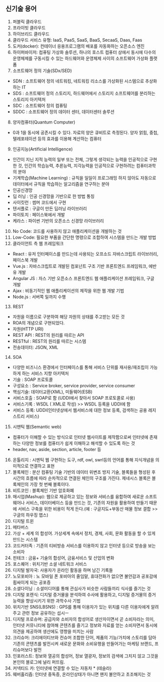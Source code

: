 ##  신기술 용어
1. 퍼블릭 클라우드
2. 프라이빗 클라우드
3. 하이브리드 클라우드
4. 클라우드 서비스 유형: IaaS, PaaS, SaaS, BaaS, SecaaS, Daas, Faas
5. 도커(docker): 컨테이너 응용프로그램의 배포를 자동화하는 오픈소스 엔진
6. 하이퍼바이저: 컴퓨팅 가상화 솔루션, 하나의 호스트 컴퓨터 상에서 동시에 다수의 운영체제를 구동시킬 수 있는 하드웨어와 운영체제 사이의 소프트웨어 가상화 플랫폼
7. 소프트웨어 정의 기술(SDx/SED)
  - SDN : 소프트웨어 정의 네트워킹, 네트워킹 리소스를 가상화된 시스템으로 추상화하는 IT
  - SDS : 소프트웨어 정의 스토리지, 하드웨어에서 스토리지 소프트웨어를 분리하는 스토리지 아키텍처
  - SDC : 소프트웨어 정의 컴퓨팅
  - SDDC : 소프트웨어 정의 데이터 센터, 데이터센터 솔루션

8. 양자컴퓨터(Quantum Computer)
  - 0과 1을 동시에 공존시킬 수 있다. 자료의 양은 큐비트로 측정된다. 양자 얽힘, 중첩, 텔레포테이션 등의 효과를 이용해 계산하는 컴퓨터

9. 인공지능(Artificial Intelligence)
  - 인간이 지닌 지적 능력의 일부 또는 전체, 그렇게 생각되는 능력을 인공적으로 구현한 것, 인간의 학습능력, 추론능력, 지각능력을 인공적으로 구현하려는 컴퓨터과학의 분야
  - 기계학습(Machine Learning) : 규칙을 일일이 프로그래밍 하지 않아도 자동으로 데이터에서 규칙을 학습하는 알고리즘을 연구하는 분야
  - 인공신경망  
  - 딥 러닝 : 인공 신경망을 기반으로 한 방법 통칭
  - 사이킷런 : 썸머 코드에서 구현
  - 텐서플로 : 구글이 만든 딥러닝 라이브러리
  - 파이토치 : 페이스북에서 개발
  - 케라스 : 파이썬 기반의 오픈소스 신경망 라이브러리

10. No Code: 코드를 사용하지 않고 애플리케이션을 개발하는 것
11. Low-Code: 필요한 부품을 간단한 명령으로 조합하여 시스템을 만드는 개발 방법
12. 클라이언트 측 웹 프레임워크
  - React : 유저 인터페이스를 만드는데 사용되는 오프소드 자바스크립트 라이브러리, 페이스북 개발
  - Vue.js : 자바스크립트로 개발된 컴포넌트 구조 기반 프론트엔드 프레임워크, 에반 유 개발
  - Angular JS : 자스 기반 오픈소스 프론트엔드 웹 애플리케이션 프레임워크, 구글 개발
  - Ajax : 비동기적인 웹 애플리케이션의 제작을 위한 웹 개발 기법
  - Node.js : 서버쪽 일까지 수행

13. REST
  - 자원을 이름으로 구분하여 해당 자원의 상태를 주고받는 모든 것
  - ROA의 개념으로 구현되었다.
  - 자원(HTTP URI)
  - REST API : REST의 원리를 따르는 API
  - RESTful : REST의 원리를 따르는 시스템
  - 전송데이터: JSON, XML

14. SOA
  - 다양한 비즈니스 환경에서 인터페이스를 통해 서비스 단위를 재사용/재조립이 가능하게 하는 서비스 지향 아키텍처
  - 기술 : SOAP 프로토콜
  - 구성요소  : Service broker, service provider, service consumer
  -  핵심기술: 데이터교환(XML), 미들웨어(ESB)
  -  서비스호출 : SOAP로 함 (UDDI에서 찾아서 SOAP 프로토콜로 사용)
  -  서비스기록 : WSDL ( XML로 작성) >> WSDL 등록을 UDDI에 함
  -  서비스 등록: UDDI(인터넷상에서 웹서비스에 대한 정보 등록, 검색하는 공용 레지스트리 서비스)


15. 시맨틱 웹(Semantic web)
  - 컴퓨터가 이해할 수 있는 방식으로 인터넷 웹사이트를 제작함으로써 인터넷에 존재하는 다양한 정보를 컴퓨터가 쉽게 이해하고 해석할 수 있도록 하는 것 
  - header, nav, aside, section, article, footer 등

16. 온톨리지 : 시멘틱 웹 구현하는 도구, rdf, owl, swrl등의 언어를 통해 지식개념을 의미적으로 연결하고 표현
17. 블록체인 : 분산 컴퓨팅 기술 기반의 데이터 위변조 방지 기술, 블록들을 형성된 후 시간의 흐름에 따라 순차적으로 연결된 체인의 구조를 가진다. 제네시스 블록은 블록체인의 가장 첫 번째 블록이다. 
18. 비트코인 : 블록체인 기반 암호화폐
19. 매시업(Mashup): 웹으로 제공하고 있는 정보와 서비스를 융합하여 새로운 소프트웨어나 서비스, 데이터베이스 등을 만드는 것, 기존의 자원을 활용하여 만들기 때문에 서비스 구축을 위한 비용이 적게 든다.(예 : 구글지도+부동산 매물 정보 결합 >> 구글의 하우징 맵스)
20. 디지털 트윈
21. 메타버스
22. 가상 + 세계 의 합성어. 가상세계 속에서 정치, 경제, 사회, 문화 활동을 할 수 있게 만드는 시스템
23. 코드커터족 : 기존의 티비방송 서비스를 이용하지 않고 인터넷 등으로 방송을 보는 소비자
24. 핀테크 : 금융+ 기술의 합성어, 금융서비스 및 산업의 변화
25. 포스퀘어 : 위치기반 소셜 네트워크 서비스
26. 디지털 발자국: 사용자가 온라인 활동을 하며 남긴 기록들
27. 노모포비아 : 노 모바일 폰 포비아의 줄임말, 휴대전화가 없으면 불안감과 공포감에 휩싸이게 되는 공포증
28. 소셜다이닝 : 소셜미디어를 통해 관심사가 비슷한 사람들끼리 식사를 즐기는 것
29. 디지털 포렌식: 디지털 증거물을 분석하여 수사에 활용하고, 디지털 증거물의 증거 능력을 향상시키기 위한 과학수사 기법
30. 위치기반 SNS(LBSNS) : GPS를 통해 이용자가 있는 위치를 다른 이용자에게 알려주고 관련 정보 공유하는 섭시ㅡ
31. 디지털 프로슈머: 공급자와 소비자의 합성어로 생산자이면서 곧 소비자라는 의미, 인터넷 커뮤니티에 참여해 콘텐츠를 즐기고 정보와 자료를 얻는 소비자면서 동시에 의견을 제공하여 생산에도 영향을 미치는 사람
32. 크리슈머: 크리에이티브와 컨슈머 조합한 단어, 제품의 기능/가치에 스토리를 담아 기존의 콘텐츠를 발전시켜 새로운 문화와 소비유행을 만들어가는 마케팅 브랜드, 프리슈머보다 발전
33. 인포러스트: 정보와 열공의 합성어, 정보 열광자, 정보의 검색에 그치지 않고 그것을 본인의 블로그에 널리 퍼뜨림.
34. 커넥티드 카: 인터넷에 연결할 수 있는 자동차 * (테슬라)
35. 웨버홀리즘: 인터넷 중독증, 온라인상태가 아니면 왠지 불안하고 초조해지는 것
